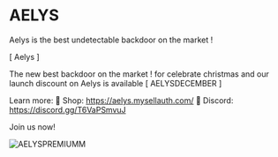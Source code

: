 # AELYS
Aelys is the best undetectable backdoor on the market !

[ Aelys ] 

The new best backdoor on the market !  for celebrate christmas and our launch discount on Aelys is available [ AELYSDECEMBER ]

Learn more:
🔗 Shop: https://aelys.mysellauth.com/
🔗 Discord:  https://discord.gg/T6VaPSmvuJ

Join us now!

![AELYSPREMIUMM](https://github.com/user-attachments/assets/07d9ad92-22c5-4ecb-b72a-d9d83d861984)
